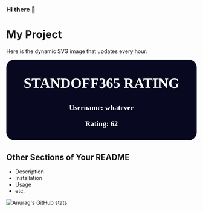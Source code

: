 ### Hi there 👋

<!--
**OohWhatever/OohWhatever** is a ✨ _special_ ✨ repository because its `README.md` (this file) appears on your GitHub profile.

Here are some ideas to get you started:

- 🔭 I’m currently working on ...
- 🌱 I’m currently learning ...
- 👯 I’m looking to collaborate on ...
- 🤔 I’m looking for help with ...
- 💬 Ask me about ...
- 📫 How to reach me: ...
- 😄 Pronouns: ...
- ⚡ Fun fact: ...
-->
# My Project

Here is the dynamic SVG image that updates every hour:

![Dynamic SVG Image](/img/data.svg)


## Other Sections of Your README
- Description
- Installation
- Usage
- etc.




![Anurag's GitHub stats](https://github-readme-stats.vercel.app/api?username=OohWhatever&show_icons=true&theme=radical)

